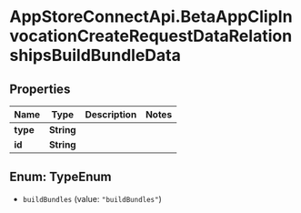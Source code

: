 # AppStoreConnectApi.BetaAppClipInvocationCreateRequestDataRelationshipsBuildBundleData

## Properties

Name | Type | Description | Notes
------------ | ------------- | ------------- | -------------
**type** | **String** |  | 
**id** | **String** |  | 



## Enum: TypeEnum


* `buildBundles` (value: `"buildBundles"`)




